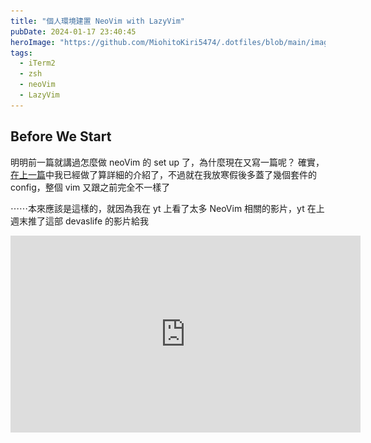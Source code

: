 ```yaml
---
title: "個人環境建置 NeoVim with LazyVim"
pubDate: 2024-01-17 23:40:45
heroImage: "https://github.com/MiohitoKiri5474/.dotfiles/blob/main/images/cover.png?raw=true"
tags:
  - iTerm2
  - zsh
  - neoVim
  - LazyVim
---
```


## Before We Start

明明前一篇就講過怎麼做 neoVim 的 set up 了，為什麼現在又寫一篇呢？
確實，[在上一篇](/terminalSetUp/)中我已經做了算詳細的介紹了，不過就在我放寒假後多蓋了幾個套件的 config，整個 vim 又跟之前完全不一樣了

⋯⋯本來應該是這樣的，就因為我在 yt 上看了太多 NeoVim 相關的影片，yt 在上週末推了這部 devaslife 的影片給我

<iframe class="items-center" width="560" height="315" src="https://www.youtube.com/embed/fFHlfbKVi30?si=kGj6ExYNiqS6FX_N" title="YouTube video player" frameborder="0" allow="accelerometer; autoplay; clipboard-write; encrypted-media; gyroscope; picture-in-picture; web-share" referrerpolicy="strict-origin-when-cross-origin" allowfullscreen />

本來只是抱持著稍微看一下的心情點開，然後我就不小心把整個 config 又重新蓋了一遍⋯⋯

先上截圖

![screenshot-1](https://github.com/MiohitoKiri5474/.dotfiles/blob/main/images/cover.png?raw=true)
![screenshot-2](https://github.com/MiohitoKiri5474/.dotfiles/blob/main/images/fuzzy.png?raw=true)
![screenshot-3](https://github.com/MiohitoKiri5474/.dotfiles/blob/main/images/lazy-nvim.png?raw=true)
![screenshot-4](https://github.com/MiohitoKiri5474/.dotfiles/blob/main/images/shot-1.png?raw=true)
![screenshot-5](https://github.com/MiohitoKiri5474/.dotfiles/blob/main/images/shot-2.png?raw=true)

基礎的部分基本上跟上一篇差不多，或者是可以去看[我目前的設定檔 repo](https://github.com/MiohitoKiri5474/.dotfiles/)

我這邊假設會看到這邊的人已經把 Nerd Fonts, zsh, iTerm 都弄好了，所以以下內容都只會提及與 NeoVim 直接相關的部分

另外這一篇文章有那麼億點點長，請見諒

## Requirements

- NeoVim >= 0.9 (need to built with LuaJIT)
- [LazyVim](https://www.lazyvim.org/)
- package for [telescope.nvim](https://github.com/nvim-telescope/telescope.nvim)
  - live grep: [ripgrep](https://github.com/BurntSushi/ripgrep)
  - find files: [fd](https://github.com/sharkdp/fd)

## Install Package & LazyVim

首先當然是先安裝各種會用到的套件

```sh
brew install neovim fd ripgrep
```

另外我是先預載 [folke](https://github.com/folke) 大神的 config，主要原因是他的 config 很適合 coding，而且基本上一個 IDE 必須有的功能他都弄好了，我們只要自己微調一點小地方就好
按照[說明文件](https://github.com/LazyVim/LazyVim) 中，我們可以用下面兩條指令來安裝 LazyVim
第二條是用來將 nvim 中的 `.git` 刪除，用來替代成你自己的 git repo

```sh
git clone https://github.com/LazyVim/starter ~/.config/nvim
rm -rf ~/.config/nvim/.git
```

然後就能用 `nvim` command 開始使用了，初次進入應該要花一陣子安裝 plugin

## LazyVim

下載應該需要一段時間，在等待的同時簡單先提一下 LazyVim 相關的事情

### About folke

首先，如前面所述，這是以 folke 大神為底的模板下去改的，並且新增了一些其他語言的支援，可以在 `lazy.lua` 裡面新增設定直接安裝相關 plugin

現在 folke 應該是社群中最活躍的貢獻者之一，這邊可以簡述一下他的事蹟（或是說寫過的 plugin？）：

1. which-key.nvim，讓新手使用者可以快速的學習 vim 的快捷鍵
2. tokeynight.nvim，就我所知這應該是第一個用 lua 寫的 colorscheme，同時帶領起社群中 colorscheme 反過來支援 plugin 的潮流
3. noice.nvim，如果是喜歡將 cmdLine 隱藏的捧油一定接觸過 noice，這個 plugin 會在需要的時候居中顯示 cmdLine，並且用提示框的方式將 error message 顯示在畫面右上角
4. lazy.nvim，最重大的貢獻，將 nvim plugin manager 往前推到下一個時代

### About lazy.nvim

再來是這個套件使用的是同為 folke 大神（他真的很猛）寫的 [lazy.nvim](https://github.com/folke/lazy.nvim)，相較於我之前用的 Packer 差不多，不過稍微好用一點：

1. Lazy 不需要預先編譯，Packer 其實會編譯出一個暫存檔以供 nvim 使用
2. Lazy 的整體大小更輕量
3. Lazy 有完整的 UI 介面，我知道在 CLI 的 editor 裡面要求有好看的 UI 介面很怪但是（ry
4. Lazy 會在 nvim 啟動時自動檢查是否有套件需要更新、config 中是否有已新增但尚未安裝的套件

這邊只有舉出幾個比較常見的差異，更詳細的內容可以參考這篇：[使用lazy.nvim作为你的Neovim插件管理器](https://zhuanlan.zhihu.com/p/599306319)

另外 Packer 也在去年八月宣布將暫停更新，請用戶們使用其他 plugin manager，看要用 Packer 的精神延續版本 pckr.nvim 或是 lazy.nvim
這邊我是選 lazy.nvim，主要原因是 lazy.nvim 較為穩定（pckr 還在發展階段），不過長遠來看使用 pckr 應該會是比較好的選則，pckr 正在緩慢的從 Lua 遷移至 Teal

> 如果要使用 Packer 或是 Lazy，需要將 config 用 lua 編寫，所以我在之前從 vim-plug 搬移到 Packer 時就已經重寫過一次 config 了
> 還好 Lazy 和 Packer 的語法大致相同，可以用 `:%s/foo/bar` 將部分關鍵字換成新的就好了
> 另外 Teal 之於 Lua，可以當作是 TypeScript 之於 JavaScript

我應該是在去年年底 12 月中的時候，在等我的 CVDL 作業 training 時將 Packer 換成 Lazy 了，真的不用做太多事情就能搬移了，相當舒服

### LazyVim File Structure

LazyVim 的檔案結構基本上會長這樣

```
nvim
|___ lua
    |___ config
        |___ autocmd.lua
        |___ keymaps.lua
        |___ lazy.lua
        |___ options.lua
    |___ plugins
        |___ # put your plugin configs here
|___ init.lua
|___ stylua.toml
```

其中 lazy.lua 會是主要的設定，而與 plugin 相關的則是放在 plugins 中的檔案
可以有複數個檔案，每個檔案都會被 require 一次，其中每個檔案會 return 一個 table，代表是這個檔案要新增的 plugin 內容

一個 plugin 內容通常我會習慣這樣寫

```lua
return {
    "author/package-name", -- 基本上就是 repo 名稱複製下來
    dependencies = {
        -- Optional, 需要的套件名稱
        "author2/I-need-this",
    },
    event = "VeryLazy", -- Optional, package 觸發時機，在什麼情況下會被 load
    lazy = true, -- Optional, 這個 package 是否要 lazy load，例如呼叫這個 package 的 command 時才會 load
    command = "CMD-Name", -- Optional, 這個 package 要用什麼 command 使用
    key = {
        -- Optional, 關於這個套件的 key mapping，格式如下
        "kc", "<cmd>command-of-package<Return>", -- 可以是接一個 command
        "kf", function()
            -- 或是用一個完整的 lua function 來定義行為
        end,
    },
    opts = {
        -- Optional, 關於套件的 option 細節，不同套件會有不同的設定，請見套件的 readme
        -- 有時不會是 table，會是一個 lua function
    },
    config = function()
        -- Optional, 想要如何設定這個 package，通常會是一個 lua function
    end,
}
```

當然也可以同一個檔案內放複數 plugin 的 config

```lua
return {
    {
        -- package 1
    },
    {
        -- package 2
    },
    -- etc.
}
```

這邊放幾個範例

```lua
return {
    "akinsho/bufferline.nvim",
    keys = {
        { "<Tab>", "<Cmd>BufferLineCycleNext<CR>" },
        { "<S_Tab>", "<Cmd>BufferLineCyclePrev<CR>" },
    },
    opts = {
        options = {
            mode = "tabs",
            show_buffer_close_icons = false,
            show_close_icon = false,
        },
    },
}
```

```lua
return {
    "b0o/incline.nvim",
    dependencies = { "craftzdog/solarized-osaka.nvim" },
    event = "BufReadPre",
    priority = 1200,
    config = function()
        local colors = require("solarized-osaka.colors").setup()
        require("incline").setup({
            highlight = {
                groups = {
                    InclineNormal = { guibg = colors.magenta500, guifg = colors.base04 },
                    InclineNormalNC = { guifg = colors.violet500, guibg = colors.base03 },
                },
            },
            window = { margin = { vertical = 0, horizontal = 1 } },
            hide = {
                cursorline = true,
            },
            render = function(props)
                local filename = vim.fn.fnamemodify(vim.api.nvim_buf_get_name(props.buf), ":t")
                if vim.bo[props.buf].modified then
                    filename = "[+] " .. filename
                end

                local icon, color = require("nvim-web-devicons").get_icon_color(filename)
                return { { icon, guifg = color }, { " " }, { filename } }
            end,
        })
    end,
}
```

另外不同套件會有不同的設定選項，可以參考預設的設定檔（通常 repo 會提供完整的 default config）調整，或是直接裝死用預設的

## Editing Config

基本上大多數的設定我是照搬上面那一部影片的，不過影片本身有一個多小時，這邊就對於每個有動到的部分提一下做了哪些事情好了

### Set tab size

![](/4-spaces.png)

我做的第一件事情，是將 tab size 改成 4 個空白
有部分歐洲 coder 比較喜歡用 2 個空白（Folke 是很標準的瑞典文名字，看 folke 的照片應該也是北歐人），不過我還是習慣 4 個
需要編輯兩份檔案

首先是在 `lua/config/options.lua` 底部新增這幾條設定

```lua
vim.o.tabstop = 4 -- A TAB character looks like 4 spaces
vim.o.expandtab = true -- Pressing the TAB key will insert spaces instead of a TAB character
vim.o.softtabstop = 4 -- Number of spaces inserted instead of a TAB character
vim.o.shiftwidth = 4 -- Number of spaces inserted when indenting
```

然後是去 stylua.toml 改成這樣

```toml
indent_type = "Tabs"
indent_width = 4
column_width = 120
```

重啟 nvim 之後應該就能看到改變了

### General Key Mapping

接著先設定一下通用的 key mapping，主要放在 `lua/config/keymaps.lua`，個別針對不同 plugin 的晚點再一起弄

主要是將 Ctrl + q 設定成退出 nvim、Ctrl + s 作為存檔
+, - 用來做數值的加減
te 和 Tab 設定為不同 Tab 切換
ss, sv 作為 split 和 vsplit

```lua
local keymap = vim.keymap
local opt = { noremap = true, silent = true }

keymap.set("n", "<C-q>", ":q!<Return>", opt)
keymap.set("i", "<C-q>", "<esc>:q!<Return>", opt)

keymap.set("n", "<C-s>", ":w<Return>", opt)
keymap.set("i", "<C-s>", "<esc>:w<Return>", opt)

keymap.set("n", "+", "<C-a>")
keymap.set("n", "-", "<C-x>")

keymap.set("n", "te", ":tabedit<Return>", opt)
keymap.set("n", "<tab>", ":tabnext<Return>", opt)
keymap.set("n", "<s-tab>", ":tabprev<Return>", opt)

keymap.set("n", "ss", ":split<Return>", opt)
keymap.set("n", "sv", ":vsplit<Return>", opt)
```

順便提一下，LazyVim 的 leader 預設為空白鍵 space
對於 leader 用途不了解的，可以參考這篇文章：[VIM学习笔记 前缀键(leader)](https://zhuanlan.zhihu.com/p/63626180)

### Color Theme

接著先設定個 Color Theme，這邊我也是選擇用 Solarized-Osaka，替代掉預設的 Tokeynight
Tokeynight 也很好看，不過我之前已經用這個配色快兩年了有點膩，想換個口味

```lua
return {
    "craftzdog/solarized-osaka.nvim",
    lazy = true,
    priority = 1000,
    otps = function()
        return {
            transparent = true,
        }
    end,
}
```

同時到 `lua/config/lazy.nvim` 第 12 行，加入一項 opts

```lua
{ "LazyVim/LazyVim", import = "lazyvim.plugins", opts = { colorscheme = "solarized-osaka", } },
```

另外其他 LazyVim 預設的 key mapping 可以到[他們的網頁](https://www.lazyvim.org/keymaps)查看

### Fix Conceallevel for Json

另外用預設的 set up 時，json 中文件的雙引號會被消掉，只有在游標移動到該行時才會顯示
為了減少漏看的麻煩，這邊在 `lua/config/autocmds.lua` 中，加入以下設定取消這項功能

```lua
vim.api.nvim_create_autocmd("InsertLeave", {
    pattern = "\*",
    command = "set nopaste",
})

vim.api.nvim_create_autocmd("FileType", {
    pattern = { "json", "jsonc" },
    callback = function()
        vim.wo.spell = false
        vim.wo.concealleave = 0
    end,
})
```

### Install Extras

再來是新增一些 LazyVim 提供的 extra plugins，這邊我安裝了幾個語言插件
另外還有提供如 TabNine, Copilot 之類的功能，有使用需求的可以直接在這邊安裝
將需要安裝的 extra 新增在 `lua/config/lazy.lua` 中的 `spec` 裡面

```lua
-- import any extras modules here
{ import = "lazyvim.plugins.extras.linting.eslint" },
{ import = "lazyvim.plugins.extras.formatting.prettier" },
{ import = "lazyvim.plugins.extras.lang.json" },
{ import = "lazyvim.plugins.extras.lang.rust" },
{ import = "lazyvim.plugins.extras.lang.python" },
{ import = "lazyvim.plugins.extras.util.mini-hipatterns" },
{ import = "lazyvim.plugins.extras.lsp.none-ls" },
{ import = "lazyvim.plugins.extras.ui.mini-animate" },
```

其餘的 extras 請參考[網頁](https://www.lazyvim.org/extras)

### LSP setup

因為前面新增了一些語言相關的 extras，在重開 nvim 的時候除了安裝這些東西，也記得要開 Mason 確認這些 lsp 是否安裝完成

#### LSP

既然說到 LSP 了，這邊也提一下 LSP 是什麼

Language Server Protocol（語言服務器協議，LSP）是 Microsoft 於 2016 年提出的一套統一通訊協議，該協議定義了 IDE 和語言服務器之間的溝通
語言服務器則是用來提供 auto complete, definition query 等功能，藉由即時分析當前檔案提供服務
像是 Visual Studio 或 Eclipse 等都是利用語言服務器來提供 auto complete 的
例如給 C/C++ 用的 clangd、給 Python 用的 pyright

而在有統一的協定之前，各個語言服務器會是單獨對每個編輯器做不同的設定，如 clangd 對 vim 的設定就無法套用至 Visual Sutdio Code 上（因為編輯器內部的規範都不同）
這時 LSP 變誕生了，藉由 LSP 這個中間橋樑，實現了不同語言服務器和編輯器之間的統一，這項協議的好處是以後各個語言服務器只需要應對 LSP 就好，同理不同編輯器只要應對 LSP 傳來的資訊就好

#### mason

而 mason.nvim 就是 nvim 的 LSP manager，安裝後可使用 `:Mason` command 來管理不同的 LS, DAP, formatter 等套件，在 LazyVim 中預設為 `<leader>cm`
這邊既然提到 LSP 了，就順便設定吧

```lua
return {
    {
        "williamboman/mason.nvim",

        dependencies = {
            "williamboman/mason-lspconfig.nvim",
        },
        config = function()
            local mason = require("mason")
            local mason_lspconfig = require("mason-lspconfig")

            mason.setup({
                ui = {
                    icons = {
                        server_installed = "✓",
                        server_pending = "➜",
                        server_uninstalled = "✗",
                    },
                },
            })
            mason_lspconfig.setup({
                ensure_installed = { "lua_ls", "rust_analyzer", "clangd", "pyright", "gopls" },
                automatic_installation = true,
            })
        end,
        opts = function(_, opts)
            table.insert(opts.ensure_installed, "black")
        end,
    },

}

```

mason.nvim 和 mason-lspconfig.nvim 用來管理哪些 LSP 是一定要安裝的
因為多數的 lsp 我都用預設的 config，所以就沒有多做設定了

### none-ls

none-ls 是一個提供本身無 LS 的來源接上 LSP，提供類似 auto complete 的功能（按照之前出現過的字之類的）
因為 nvim 本身並無提提供此功能，因此需要另外安裝 plugin

```lua
return {
    {
        "nvimtools/none-ls.nvim",
        dependencies = { "nvim-lua/plenary.nvim" },
        config = function()
            local null_ls = require("null-ls")

            null_ls.setup({
                sources = {
                    null_ls.builtins.formatting.black,
                },
            })
        end,
    },
}
```

### Editor: telescope & flash

接著來設定 editor 相關的內容，`telescope.nvim` 是一個內文模糊搜尋的 plugin，因為模組化的設計，可以輕鬆的字定義多數功能
然後 devaslife 這位老兄的 config 有那麼億點長，我也還沒完全熟悉這些操作

```lua
return {
    {
        "telescope.nvim",
        dependencies = {
            {
                "nvim-telescope/telescope-fzf-native.nvim",
                build = "make",
            },
            "nvim-telescope/telescope-file-browser.nvim",
            "nvim-lua/plenary.nvim",
        },
        keys = {
            {
                "<leader>fP",
                function()
                    require("telescope.builtin").find_files({
                        cwd = require("lazy.core.config").options.root,
                    })
                end,
            },
            {
                ";f",
                function()
                    local builtin = require("telescope.builtin")
                    builtin.find_files({
                        no_ignore = false,
                        hidden = true,
                    })
                end,
            },
            {
                ";r",
                function()
                    local builtin = require("telescope.builtin")
                    builtin.live_grep({
                        additional_args = { "--hidden" },
                    })
                end,
            },
            {
                "\\\\",
                function()
                    local builtin = require("telescope.builtin")
                    builtin.buffers()
                end,
            },
            {
                ";t",
                function()
                    local builtin = require("telescope.builtin")
                    builtin.help_tags()
                end,
            },
            {
                ";;",
                function()
                    local builtin = require("telescope.builtin")
                    builtin.resume()
                end,
            },
            {
                ";e",
                function()
                    local builtin = require("telescope.builtin")
                    builtin.diagnostics()
                end,
            },
            {
                ";s",
                function()
                    local builtin = require("telescope.builtin")
                    builtin.treesitter()
                end,
            },
            {
                "sf",
                function()
                    local telescope = require("telescope")

                    local function telescope_buffer_dir()
                        return vim.fn.expand("%:p:h")
                    end

                    telescope.extensions.file_browser.file_browser({
                        path = "%:p:h",
                        cwd = telescope_buffer_dir(),
                        respect_gitignore = false,
                        hidden = true,
                        grouped = true,
                        previewer = false,
                        initial_mode = "normal",
                        layout_config = { height = 40 },
                    })
                end,
            },
        },
        config = function(_, opts)
            local telescope = require("telescope")
            local actions = require("telescope.actions")
            local fb_actions = require("telescope").extensions.file_browser.actions

            opts.defaults = vim.tbl_deep_extend("force", opts.defaults, {
                wrap_results = true,
                layout_strategy = "horizontal",
                layout_config = { prompt_position = "top" },
                sorting_strategy = "ascending",
                winblend = 0,
                mappings = {
                    n = {},
                },
            })
            opts.pickers = {
                diagnostics = {
                    theme = "ivy",
                    initial_mode = "normal",
                    layout_config = {
                        preview_cutoff = 9999,
                    },
                },
            }
            opts.extensions = {
                file_browser = {
                    theme = "dropdown",
                    -- disables netrw and use telescope-file-browser in its place
                    hijack_netrw = true,
                    mappings = {
                        -- your custom insert mode mappings
                        ["n"] = {
                            -- your custom normal mode mappings
                            ["N"] = fb_actions.create,
                            ["h"] = fb_actions.goto_parent_dir,
                            ["/"] = function()
                                vim.cmd("startinsert")
                            end,
                            ["<C-u>"] = function(prompt_bufnr)
                                for i = 1, 10 do
                                    actions.move_selection_previous(prompt_bufnr)
                                end
                            end,
                            ["<C-d>"] = function(prompt_bufnr)
                                for i = 1, 10 do
                                    actions.move_selection_next(prompt_bufnr)
                                end
                            end,
                            ["<PageUp>"] = actions.preview_scrolling_up,
                            ["<PageDown>"] = actions.preview_scrolling_down,
                        },
                    },
                },
            }
            telescope.setup(opts)
            require("telescope").load_extension("fzf")
            require("telescope").load_extension("file_browser")
        end,
    },

    {
        "folke/flash.nvim",
        enabled = false,
    },
}
```

同時我順便把 `flash.nvim` disable 掉了，因為我不是很喜歡這個動畫功能

### UI

設定完 editor 的東西，現在換來處理 UI

#### Noice

沒錯，前面提到的 Noice 我們也會做點設定
用到現在應該有注意到，LazyVim 是沒有 cmdLine 的，並且也有提供 Noice 的設定
不過在 LazyVim 的設定下，即便回傳的內容是空的依然會觸發 Noice，所以這邊做一點設定，將 Noice 在無可用內容時會將這個提醒擋掉不會輸出
同時用 nvim-notify 設定所有提醒會持續 5000ms

```lua
return {
    {
        "folke/noice.nvim",
        opts = function(_, opts)
            table.insert(opts.routes, {
                filter = {
                    event = "notify",
                    find = "No information available",
                },
                opts = {
                    skip = true,
                },
            })

            opts.presets.lsp_doc_border = true
        end,
    },
    {
        "rcarriga/nvim-notify",
        opts = {
            timeout = 5000,
    },
}
```

#### incline

incline 是一個方便顯示不同分割畫面中檔案名稱的 plugins
這樣在一個畫面中有不同檔案時可以比較容易看到檔案名稱，不用將游標移動到那一個分割區

```lua
return {
    {
        "b0o/incline.nvim",
        dependencies = { "craftzdog/solarized-osaka.nvim" },
        event = "BufReadPre",
        priority = 1200,
        config = function()
            local colors = require("solarized-osaka.colors").setup()
            require("incline").setup({
                highlight = {
                    groups = {
                        InclineNormal = { guibg = colors.magenta500, guifg = colors.base04 },
                        InclineNormalNC = { guifg = colors.violet500, guibg = colors.base03 },
                    },
                },
                window = { margin = { vertical = 0, horizontal = 1 } },
                hide = {
                    cursorline = true,
                },
                render = function(props)
                    local filename = vim.fn.fnamemodify(vim.api.nvim_buf_get_name(props.buf), ":t")
                    if vim.bo[props.buf].modified then
                        filename = "[+] " .. filename
                    end

                    local icon, color = require("nvim-web-devicons").get_icon_color(filename)
                    return { { icon, guifg = color }, { " " }, { filename } }
                end,
            })
        end,
    },
}
```

這邊改了一下顏色的設定，同時將如果游標停在第一行時會隱藏檔名

#### bufferline

bufferline 是將 buffer 中的分頁顯示類似 VSCode 這些 IDE 的樣子，這邊也是簡單的設定一下
因為不喜歡關閉檔案的 icon，所以把他們都關掉了

```lua
return {
    {
        "akinsho/bufferline.nvim",
        keys = {
            { "<Tab>", "<Cmd>BufferLineCycleNext<CR>" },
            { "<S_Tab>", "<Cmd>BufferLineCyclePrev<CR>" },
        },
        opts = {
            options = {
                mode = "tabs",
                show_buffer_close_icons = false,
                show_close_icon = false,
            },
        },
    },
}
```

#### lualine

lualine 是一個讓狀態列更好看的 plugin，LazyVim 預設就有了
我多加了一項顯示 LSP 的功能，其餘基本上是直接搬 lualine 的預設

```lua
return {
    {
        "nvim-lualine/lualine.nvim",
        event = "VeryLazy",
        dependencies = { "craftzdog/solarized-osaka.nvim" },
        priority = 1100,
        config = function()
            local lualine = require("lualine")

            local lsp = {
                function()
                    local msg = "No Active Lsp"
                    local buf_ft = vim.api.nvim_buf_get_option(0, "filetype")
                    local clients = vim.lsp.get_active_clients()
                    if next(clients) == nil then
                        return msg
                    end

                    for _, client in ipairs(clients) do
                        local filetypes = client.config.filetypes
                        if filetypes and vim.fn.index(filetypes, buf_ft) ~= -1 then
                            return client.name
                        end
                    end
                    return msg
                end,
                icon = " ",
            }

        local config = {
            sections = {
                lualine_a = { "mode" },
                lualine_b = { "branch" },
                lualine_c = { { "diff" }, "filename", "diagnostics" },
                lualine_x = { lsp, "filetype" },
                lualine_y = { "location", "progress" },
                lualine_z = {},
            },
            inactive_sections = {
                lualine_a = {},
                lualine_b = {},
                lualine_c = {},
                lualine_x = {},
                lualine_y = {},
                lualine_z = {},
            },
        }

        lualine.setup(config)
        end,
    },
}
```

#### dashboard

最後關於 UI 的設定是 dashboard，預設是顯示一個 LazyVim 的 ASCII art
這邊我改成用自己的 username，可以到[這個網站](https://patorjk.com/software/taag/#p=display&f=Graffiti&t=Type%20Something%20)做一個自己的 ASCII art

```lua
return {
    {
        "nvimdev/dashboard-nvim",
        event = "VimEnter",
        opts = function(_, opts)
            local logo = [[
███╗   ███╗██╗ ██████╗ ██╗  ██╗██╗████████╗ ██████╗
████╗ ████║██║██╔═══██╗██║  ██║██║╚══██╔══╝██╔═══██╗
██╔████╔██║██║██║   ██║███████║██║   ██║   ██║   ██║
██║╚██╔╝██║██║██║   ██║██╔══██║██║   ██║   ██║   ██║
██║ ╚═╝ ██║██║╚██████╔╝██║  ██║██║   ██║   ╚██████╔╝
╚═╝     ╚═╝╚═╝ ╚═════╝ ╚═╝  ╚═╝╚═╝   ╚═╝    ╚═════╝

██╗  ██╗██╗██████╗ ██╗███████╗██╗  ██╗███████╗██╗  ██╗
██║ ██╔╝██║██╔══██╗██║██╔════╝██║  ██║╚════██║██║  ██║
█████╔╝ ██║██████╔╝██║███████╗███████║    ██╔╝███████║
██╔═██╗ ██║██╔══██╗██║╚════██║╚════██║   ██╔╝ ╚════██║
██║  ██╗██║██║  ██║██║███████║     ██║   ██║       ██║
╚═╝  ╚═╝╚═╝╚═╝  ╚═╝╚═╝╚══════╝     ╚═╝   ╚═╝       ╚═╝
            ]]

            logo = string.rep("\n", 8) .. logo .. "\n\n"
            opts.config.header = vim.split(logo, "\n")
        end,
    },
}
```

### treesitter

treesitter 是一個 highlighting 用的插件，支援多種語言，讓程式碼便的更好讀
這邊加入了幾個我比較常用的語言，確保他們都有安裝

```lua
return {
    {
        "nvim-treesitter/nvim-treesitter",
        opts = {
            ensure_installed = {
                "astro",
                "cmake",
                "cpp",
                "css",
                "gitignore",
                "go",
                "graphql",
                "http",
                "java",
                "php",
                "rust",
                "scss",
                "sql",
                "svelte",
                "fish",
                "python",
            },
        },
        confirg = function(_, opts)
            require("nvim-treesitter.configs").setup(opts)

            vim.filetype.add({
                extension = {
                    mdx = "mdx",
                },
            })
            vim.treesitter.language.register("markdown", "mdx")
        end,
    },
}
```

### Tagbar

tagbar 是一個我很喜歡的 plugin，用途是將這一份 code 中的 function 和 global variable 顯示出來，並且可以直接跳到該項目的 define 位置
基本上我沒有做任何的設定，對我來說就只是一個顯示我有哪些 diginition，我沒有很 care 他的樣字或是功能XD

```lua
return {
    "preservim/tagbar",
    cmd = "TagbarToggle",
    lazy = true,
}
```

### vim-tmux-navigator

在各個分割畫面中，可以用 Ctrl + [h, j, k, l] 來做切換對應位置的畫面
另外我平常的開發環境習慣用 tmux 來管理各種工作，如果可以直跟用相同的快捷鍵切換再好不過了，不然兩個的 prefix 不同很容易按錯

```lua
return {
    "christoomey/vim-tmux-navigator",
    cmd = {
        "TmuxNavigateLeft",
        "TmuxNavigateDown",
        "TmuxNavigateUp",
        "TmuxNavigateRight","TmuxNavigatePrevious",
    },
    keys = {
        { "<c-h>", "<cmd><C-U>TmuxNavigateLeft<cr>" },
        { "<c-j>", "<cmd><C-U>TmuxNavigateDown<cr>" },
        { "<c-k>", "<cmd><C-U>TmuxNavigateUp<cr>" },
        { "<c-l>", "<cmd><C-U>TmuxNavigateRight<cr>" },
        { "<c-\\>", "<cmd><C-U>TmuxNavigatePrevious<cr>" },
    },
}
```

另外要注意一下，在 tmux 那邊也記得要安裝這個套件

### template

最後的最後是 tamplete，因為我目前寫 C++ 幾乎都還是要寫競程的內容，有個 default code 會舒服一些，也比較符合我之前寫競賽 code 的習慣
因此這邊用 new-file-template 來完成這件事
其本身的 config 是沒有 lazy load 的，因為我並不是無時無刻都要寫新 code，甚至現在有很多時間都不是在寫 C++，因此加上 lazy load
目前用起來沒有什麼大問題，不過 default 沒辦法加上 `#define endl '\n'` 有點討厭，因為 `\n` 會被 lua 視為換行，改成用 `\\n` 也是有一樣的問題

以後要習慣敲 `'\n'` 而不是 `endl` 了 QAQ

```lua
return {
    {
        "otavioschwanck/new-file-template.nvim",
        lazy = true,
        opts = {},
        event = "BufNewFile",
    },
}
```

## Epilogue

大致上就這些，未來不確定會不會加入更多的 plugin（我覺得應該是會啦XD），也不確定會不會自己寫
等哪天有這些想法應該也會丟上來水一篇文章（？

在撰文當下的這幾天，我幾乎都在各種的蓋 config
像是我把 zsh 和 tmux 的 config 重建了一次，不過都是很基礎的設定，如果想要看我做了什麼可以到我的 dotfiles 看看
基本上就是重改，把一些多餘的 config 拔掉，然後換新的 theme setup，就這樣

本來差點還要蓋一個新的 window manager，不過蓋到一半要測試的時候感覺卡卡的很怪，不知道是不是不支援 HiDIP 還是因為我的 HiDPI 是硬開的（我的外接螢幕解析度只有 2k，macOS 本身是不支援 HiDPI 的），所以蓋到一半只能忍痛刪掉
總之最近的我是 config 狂人（？），各種蓋 config，還順手寫了篇文章XD
我甚至還有一天本來的預計進度是要把之前暑假寫到一半的 side project 繼續寫完，或是做點 study 研究要加入什麼新的 feature
⋯⋯然後我就跑回去繼續蓋 config 了，我也不知道為什麼，我在幹嘛XD

這應該是我有史以來寫過最長的文章了（？），md 原始檔有 900 多行
雖然其中應該有 400 行以上都是複製貼上的 code，另外還有 50 行左右的空行，但還是一個小小的里程碑
不知道以後有沒有機會寫出破 1000 行的文章XD

```

```
